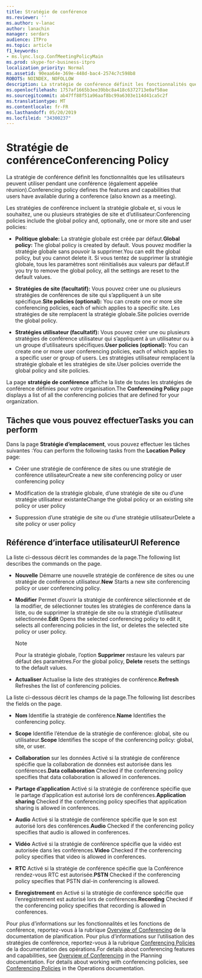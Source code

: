 ```yaml
---
title: Stratégie de conférence
ms.reviewer: ''
ms.author: v-lanac
author: lanachin
manager: serdars
audience: ITPro
ms.topic: article
f1_keywords:
- ms.lync.lscp.ConfMeetingPolicyMain
ms.prod: skype-for-business-itpro
localization_priority: Normal
ms.assetid: 90eaa64e-369e-448d-bac4-2574c7c598b8
ROBOTS: NOINDEX, NOFOLLOW
description: La stratégie de conférence définit les fonctionnalités que les utilisateurs peuvent utiliser pendant une conférence (également appelée réunion).
ms.openlocfilehash: 1757af1665b3ee39bbc8a418c6372713e0af50ae
ms.sourcegitcommit: ab47ff88f51a96aaf8bc99a6303e114d41ca5c2f
ms.translationtype: MT
ms.contentlocale: fr-FR
ms.lasthandoff: 05/20/2019
ms.locfileid: "34300237"
---
```

# <a name="conferencing-policy"></a><span data-ttu-id="00637-103">Stratégie de conférence</span><span class="sxs-lookup"><span data-stu-id="00637-103">Conferencing Policy</span></span>

<span data-ttu-id="00637-104">La stratégie de conférence définit les fonctionnalités que les utilisateurs peuvent utiliser pendant une conférence (également appelée réunion).</span><span class="sxs-lookup"><span data-stu-id="00637-104">Conferencing policy defines the features and capabilities that users have available during a conference (also known as a meeting).</span></span>

<span data-ttu-id="00637-105">Les stratégies de conférence incluent la stratégie globale et, si vous le souhaitez, une ou plusieurs stratégies de site et d’utilisateur:</span><span class="sxs-lookup"><span data-stu-id="00637-105">Conferencing policies include the global policy and, optionally, one or more site and user policies:</span></span>

- <span data-ttu-id="00637-106">**Politique globale:** La stratégie globale est créée par défaut.</span><span class="sxs-lookup"><span data-stu-id="00637-106">**Global policy:** The global policy is created by default.</span></span> <span data-ttu-id="00637-107">Vous pouvez modifier la stratégie globale sans pouvoir la supprimer.</span><span class="sxs-lookup"><span data-stu-id="00637-107">You can edit the global policy, but you cannot delete it.</span></span> <span data-ttu-id="00637-108">Si vous tentez de supprimer la stratégie globale, tous les paramètres sont réinitialisés aux valeurs par défaut.</span><span class="sxs-lookup"><span data-stu-id="00637-108">If you try to remove the global policy, all the settings are reset to the default values.</span></span>

- <span data-ttu-id="00637-109">**Stratégies de site (facultatif):** Vous pouvez créer une ou plusieurs stratégies de conférences de site qui s’appliquent à un site spécifique.</span><span class="sxs-lookup"><span data-stu-id="00637-109">**Site policies (optional):** You can create one or more site conferencing policies, each of which applies to a specific site.</span></span> <span data-ttu-id="00637-110">Les stratégies de site remplacent la stratégie globale.</span><span class="sxs-lookup"><span data-stu-id="00637-110">Site policies override the global policy.</span></span>

- <span data-ttu-id="00637-111">**Stratégies utilisateur (facultatif):** Vous pouvez créer une ou plusieurs stratégies de conférence utilisateur qui s’appliquent à un utilisateur ou à un groupe d’utilisateurs spécifiques.</span><span class="sxs-lookup"><span data-stu-id="00637-111">**User policies (optional):** You can create one or more user conferencing policies, each of which applies to a specific user or group of users.</span></span> <span data-ttu-id="00637-112">Les stratégies utilisateur remplacent la stratégie globale et les stratégies de site.</span><span class="sxs-lookup"><span data-stu-id="00637-112">User policies override the global policy and site policies.</span></span>

<span data-ttu-id="00637-113">La page **stratégie de conférence** affiche la liste de toutes les stratégies de conférence définies pour votre organisation.</span><span class="sxs-lookup"><span data-stu-id="00637-113">The **Conferencing Policy** page displays a list of all the conferencing policies that are defined for your organization.</span></span>

## <a name="tasks-you-can-perform"></a><span data-ttu-id="00637-114">Tâches que vous pouvez effectuer</span><span class="sxs-lookup"><span data-stu-id="00637-114">Tasks you can perform</span></span>

<span data-ttu-id="00637-115">Dans la page **Stratégie d’emplacement**, vous pouvez effectuer les tâches suivantes :</span><span class="sxs-lookup"><span data-stu-id="00637-115">You can perform the following tasks from the **Location Policy** page:</span></span>

- <span data-ttu-id="00637-116">Créer une stratégie de conférence de sites ou une stratégie de conférence utilisateur</span><span class="sxs-lookup"><span data-stu-id="00637-116">Create a new site conferencing policy or user conferencing policy</span></span>

- <span data-ttu-id="00637-117">Modification de la stratégie globale, d’une stratégie de site ou d’une stratégie utilisateur existante</span><span class="sxs-lookup"><span data-stu-id="00637-117">Change the global policy or an existing site policy or user policy</span></span>

- <span data-ttu-id="00637-118">Suppression d’une stratégie de site ou d’une stratégie utilisateur</span><span class="sxs-lookup"><span data-stu-id="00637-118">Delete a site policy or user policy</span></span>

## <a name="ui-reference"></a><span data-ttu-id="00637-119">Référence d’interface utilisateur</span><span class="sxs-lookup"><span data-stu-id="00637-119">UI Reference</span></span>

<span data-ttu-id="00637-120">La liste ci-dessous décrit les commandes de la page.</span><span class="sxs-lookup"><span data-stu-id="00637-120">The following list describes the commands on the page.</span></span>

- <span data-ttu-id="00637-121">**Nouvelle** Démarre une nouvelle stratégie de conférence de sites ou une stratégie de conférence utilisateur.</span><span class="sxs-lookup"><span data-stu-id="00637-121">**New** Starts a new site conferencing policy or user conferencing policy.</span></span>

- <span data-ttu-id="00637-122">**Modifier** Permet d’ouvrir la stratégie de conférence sélectionnée et de la modifier, de sélectionner toutes les stratégies de conférence dans la liste, ou de supprimer la stratégie de site ou la stratégie d’utilisateur sélectionnée.</span><span class="sxs-lookup"><span data-stu-id="00637-122">**Edit** Opens the selected conferencing policy to edit it, selects all conferencing policies in the list, or deletes the selected site policy or user policy.</span></span>

    > [!NOTE]
    > <span data-ttu-id="00637-123">Pour la stratégie globale, l’option **Supprimer** restaure les valeurs par défaut des paramètres.</span><span class="sxs-lookup"><span data-stu-id="00637-123">For the global policy, **Delete** resets the settings to the default values.</span></span>

- <span data-ttu-id="00637-124">**Actualiser** Actualise la liste des stratégies de conférence.</span><span class="sxs-lookup"><span data-stu-id="00637-124">**Refresh** Refreshes the list of conferencing policies.</span></span>

<span data-ttu-id="00637-125">La liste ci-dessous décrit les champs de la page.</span><span class="sxs-lookup"><span data-stu-id="00637-125">The following list describes the fields on the page.</span></span>

- <span data-ttu-id="00637-126">**Nom** Identifie la stratégie de conférence.</span><span class="sxs-lookup"><span data-stu-id="00637-126">**Name** Identifies the conferencing policy.</span></span>

- <span data-ttu-id="00637-127">**Scope** Identifie l’étendue de la stratégie de conférence: global, site ou utilisateur.</span><span class="sxs-lookup"><span data-stu-id="00637-127">**Scope** Identifies the scope of the conferencing policy: global, site, or user.</span></span>

- <span data-ttu-id="00637-128">**Collaboration** sur les données Activé si la stratégie de conférence spécifie que la collaboration de données est autorisée dans les conférences.</span><span class="sxs-lookup"><span data-stu-id="00637-128">**Data collaboration** Checked if the conferencing policy specifies that data collaboration is allowed in conferences.</span></span>

- <span data-ttu-id="00637-129">**Partage d’application** Activé si la stratégie de conférence spécifie que le partage d’application est autorisé lors de conférences.</span><span class="sxs-lookup"><span data-stu-id="00637-129">**Application sharing** Checked if the conferencing policy specifies that application sharing is allowed in conferences.</span></span>

- <span data-ttu-id="00637-130">**Audio** Activé si la stratégie de conférence spécifie que le son est autorisé lors des conférences.</span><span class="sxs-lookup"><span data-stu-id="00637-130">**Audio** Checked if the conferencing policy specifies that audio is allowed in conferences.</span></span>

- <span data-ttu-id="00637-131">**Vidéo** Activé si la stratégie de conférence spécifie que la vidéo est autorisée dans les conférences.</span><span class="sxs-lookup"><span data-stu-id="00637-131">**Video** Checked if the conferencing policy specifies that video is allowed in conferences.</span></span>

- <span data-ttu-id="00637-132">**RTC** Activé si la stratégie de conférence spécifie que la Conférence rendez-vous RTC est autorisée.</span><span class="sxs-lookup"><span data-stu-id="00637-132">**PSTN** Checked if the conferencing policy specifies that PSTN dial-in conferencing is allowed.</span></span>

- <span data-ttu-id="00637-133">**Enregistrement** en Activé si la stratégie de conférence spécifie que l’enregistrement est autorisé lors de conférences.</span><span class="sxs-lookup"><span data-stu-id="00637-133">**Recording** Checked if the conferencing policy specifies that recording is allowed in conferences.</span></span>

<span data-ttu-id="00637-p104">Pour plus d’informations sur les fonctionnalités et les fonctions de conférence, reportez-vous à la rubrique [Overview of Conferencing](https://technet.microsoft.com/library/5bb90e69-3d4f-4d59-a1ee-2550de84439f.aspx) de la documentation de planification. Pour plus d’informations sur l’utilisation des stratégies de conférence, reportez-vous à la rubrique [Conferencing Policies](https://technet.microsoft.com/library/8f92eb7c-ee66-4df6-a726-4bff93b122cb.aspx) de la documentation des opérations.</span><span class="sxs-lookup"><span data-stu-id="00637-p104">For details about conferencing features and capabilities, see [Overview of Conferencing](https://technet.microsoft.com/library/5bb90e69-3d4f-4d59-a1ee-2550de84439f.aspx) in the Planning documentation. For details about working with conferencing policies, see [Conferencing Policies](https://technet.microsoft.com/library/8f92eb7c-ee66-4df6-a726-4bff93b122cb.aspx) in the Operations documentation.</span></span>


